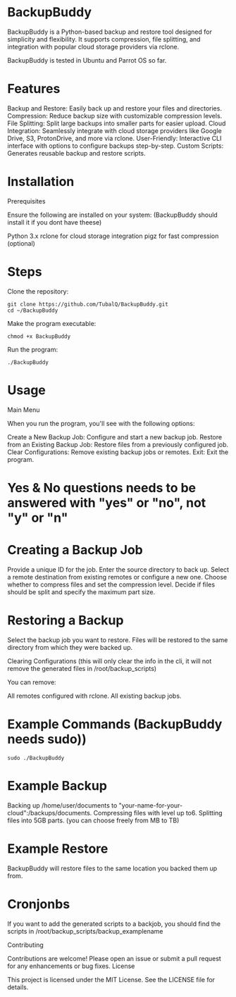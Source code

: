 # BackupBuddy

BackupBuddy is a Python-based backup and restore tool designed for simplicity and flexibility. It supports compression, file splitting, and integration with popular cloud storage providers via rclone.

BackupBuddy is tested in Ubuntu and Parrot OS so far.

# Features

Backup and Restore: Easily back up and restore your files and directories.
Compression: Reduce backup size with customizable compression levels.
File Splitting: Split large backups into smaller parts for easier upload.
Cloud Integration: Seamlessly integrate with cloud storage providers like Google Drive, S3, ProtonDrive, and more via rclone.
User-Friendly: Interactive CLI interface with options to configure backups step-by-step.
Custom Scripts: Generates reusable backup and restore scripts.

# Installation
Prerequisites

Ensure the following are installed on your system:
(BackupBuddy should install it if you dont have theese)

Python 3.x
rclone for cloud storage integration
pigz for fast compression (optional)

# Steps

Clone the repository:

    git clone https://github.com/TubalQ/BackupBuddy.git
    cd ~/BackupBuddy

Make the program executable:

    chmod +x BackupBuddy

Run the program:

    ./BackupBuddy

# Usage
Main Menu

When you run the program, you'll see with the following options:

Create a New Backup Job: Configure and start a new backup job.
Restore from an Existing Backup Job: Restore files from a previously configured job.
Clear Configurations: Remove existing backup jobs or remotes.
Exit: Exit the program.
# Yes & No questions needs to be answered with "yes" or "no", not "y" or "n"

# Creating a Backup Job

Provide a unique ID for the job.
Enter the source directory to back up.
Select a remote destination from existing remotes or configure a new one.
Choose whether to compress files and set the compression level.
Decide if files should be split and specify the maximum part size.

# Restoring a Backup

Select the backup job you want to restore.
Files will be restored to the same directory from which they were backed up.

Clearing Configurations (this will only clear the info in the cli, it will not remove the generated files in /root/backup_scripts)

You can remove:

All remotes configured with rclone.
All existing backup jobs.

# Example Commands (BackupBuddy needs sudo))

    sudo ./BackupBuddy

# Example Backup

Backing up /home/user/documents to "your-name-for-your-cloud":/backups/documents.
Compressing files with level up to6.
Splitting files into 5GB parts. (you can choose freely from MB to TB)

# Example Restore
BackupBuddy will restore files to the same location you backed them up from.

# Cronjonbs
If you want to add the generated scripts to a backjob, you should find the scripts in /root/backup_scripts/backup_examplename


Contributing

Contributions are welcome! Please open an issue or submit a pull request for any enhancements or bug fixes.
License

This project is licensed under the MIT License. See the LICENSE file for details.

